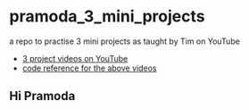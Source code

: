 # pramoda_3_mini_projects

a repo to practise 3 mini projects as taught by Tim on YouTube

- [3 project videos on YouTube](https://www.youtube.com/watch?v=21FnnGKSRZo)
- [code reference for the above videos](https://github.com/techwithtim/3-Mini-Python-Projects)

## Hi Pramoda

